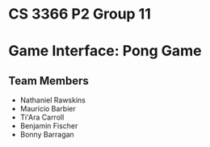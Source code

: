 # CS 3366 P2 Group 11
# Game Interface: Pong Game 

## Team Members
 - Nathaniel Rawskins 
 - Mauricio Barbier
 - Ti'Ara Carroll
 - Benjamin Fischer
 - Bonny Barragan
